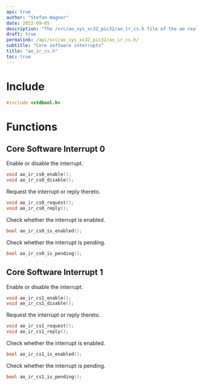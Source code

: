 ```yaml
---
api: true
author: "Stefan Wagner"
date: 2022-09-05
description: "The /src/ao_sys_xc32_pic32/ao_ir_cs.h file of the ao real-time operating system."
draft: true
permalink: /api/src/ao_sys_xc32_pic32/ao_ir_cs.h/
subtitle: "Core software interrupts"
title: "ao_ir_cs.h"
toc: true
---
```


# Include

```c
#include <stdbool.h>
```

# Functions

## Core Software Interrupt 0

Enable or disable the interrupt.

```c
void ao_ir_cs0_enable();
void ao_ir_cs0_disable();
```

Request the interrupt or reply thereto.

```c
void ao_ir_cs0_request();
void ao_ir_cs0_reply();
```

Check whether the interrupt is enabled.

```c
bool ao_ir_cs0_is_enabled();
```

Check whether the interrupt is pending.

```c
bool ao_ir_cs0_is_pending();
```

## Core Software Interrupt 1

Enable or disable the interrupt.

```c
void ao_ir_cs1_enable();
void ao_ir_cs1_disable();
```

Request the interrupt or reply thereto.

```c
void ao_ir_cs1_request();
void ao_ir_cs1_reply();
```

Check whether the interrupt is enabled.

```c
bool ao_ir_cs1_is_enabled();
```

Check whether the interrupt is pending.

```c
bool ao_ir_cs1_is_pending();
```
